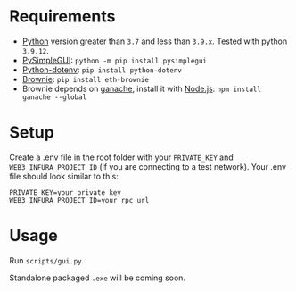 # Requirements
- [Python](https://www.python.org/downloads/) version greater than `3.7` and less than `3.9.x`. Tested with python `3.9.12`.
- [PySimpleGUI](https://pysimplegui.readthedocs.io/en/latest/): `python -m pip install pysimplegui`
- [Python-dotenv](https://github.com/theskumar/python-dotenv): `pip install python-dotenv`
- [Brownie](https://github.com/eth-brownie/brownie): `pip install eth-brownie`
- Brownie depends on [ganache](https://github.com/trufflesuite/ganache), install it with [Node.js](https://nodejs.org/en/): `npm install ganache --global`

# Setup
Create a .env file in the root folder with your `PRIVATE_KEY` and `WEB3_INFURA_PROJECT_ID` (if you are connecting to a test network). Your .env file should look similar to this:
  ```
  PRIVATE_KEY=your private key
  WEB3_INFURA_PROJECT_ID=your rpc url
  ```
    
# Usage
Run `scripts/gui.py`.

Standalone packaged `.exe` will be coming soon.
